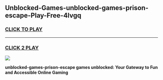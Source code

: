 
## Unblocked-Games-unblocked-games-prison-escape-Play-Free-4lvgq
<h3>
<a href="https://premium76.site?title=unblocked-games-prison-escape&ref=20A">CLICK TO PLAY</a></h3>
<hr>

<h3>
<a href="https://premium76.site?title=unblocked-games-prison-escape&ref=20A">CLICK 2 PLAY</a>
  
</h3>

<a href="https://premium76.site?title=unblocked-games-prison-escape&ref=20A"><img src="https://clearcache.store/games.png"></a>


**unblocked-games-prison-escape games unblocked: Your Gateway to Fun and Accessible Online Gaming**
